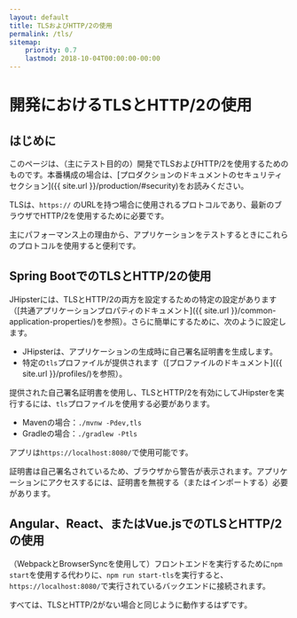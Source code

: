 ```yaml
---
layout: default
title: TLSおよびHTTP/2の使用
permalink: /tls/
sitemap:
    priority: 0.7
    lastmod: 2018-10-04T00:00:00-00:00
---
```


# <i class="fa fa-lock"></i> 開発におけるTLSとHTTP/2の使用

## はじめに

このページは、（主にテスト目的の）開発でTLSおよびHTTP/2を使用するためのものです。本番構成の場合は、[プロダクションのドキュメントのセキュリティセクション]({{ site.url }}/production/#security)をお読みください。

TLSは、`https://` のURLを持つ場合に使用されるプロトコルであり、最新のブラウザでHTTP/2を使用するために必要です。

主にパフォーマンス上の理由から、アプリケーションをテストするときにこれらのプロトコルを使用すると便利です。

## Spring BootでのTLSとHTTP/2の使用

JHipsterには、TLSとHTTP/2の両方を設定するための特定の設定があります（[共通アプリケーションプロパティのドキュメント]({{ site.url }}/common-application-properties/)を参照）。さらに簡単にするために、次のように設定します。

- JHipsterは、アプリケーションの生成時に自己署名証明書を生成します。
- 特定の`tls`プロファイルが提供されます（[プロファイルのドキュメント]({{ site.url }}/profiles/)を参照）。

提供された自己署名証明書を使用し、TLSとHTTP/2を有効にしてJHipsterを実行するには、`tls`プロファイルを使用する必要があります。

*   Mavenの場合：`./mvnw -Pdev,tls`
*   Gradleの場合：`./gradlew -Ptls`

アプリは`https://localhost:8080/`で使用可能です。

証明書は自己署名されているため、ブラウザから警告が表示されます。アプリケーションにアクセスするには、証明書を無視する（またはインポートする）必要があります。

## Angular、React、またはVue.jsでのTLSとHTTP/2の使用

（WebpackとBrowserSyncを使用して）フロントエンドを実行するために`npm start`を使用する代わりに、`npm run start-tls`を実行すると、`https://localhost:8080/`で実行されているバックエンドに接続されます。

すべては、TLSとHTTP/2がない場合と同じように動作するはずです。

